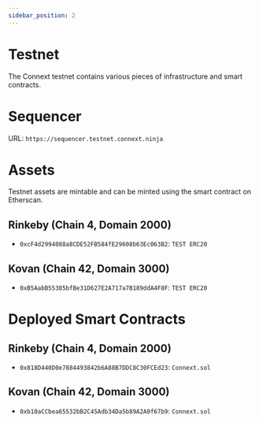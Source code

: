 ```yaml
---
sidebar_position: 2
---
```


# Testnet
The Connext testnet contains various pieces of infrastructure and smart contracts.

# Sequencer

URL: `https://sequencer.testnet.connext.ninja`

# Assets

Testnet assets are mintable and can be minted using the smart contract on Etherscan.

## Rinkeby (Chain 4, Domain 2000)

- `0xcF4d2994088a8CDE52FB584fE29608b63Ec063B2`: `TEST ERC20`

## Kovan (Chain 42, Domain 3000)

- `0xB5AabB55385bfBe31D627E2A717a7B189ddA4F8F`: `TEST ERC20`

# Deployed Smart Contracts

## Rinkeby (Chain 4, Domain 2000)

- `0x818D440D0e7884493842b6A88B7DDC8C30FCEd23`: `Connext.sol`

## Kovan (Chain 42, Domain 3000)

- `0xb10aCCbea65532bB2C45Adb34Da5b89A2A0f67b9`: `Connext.sol`
